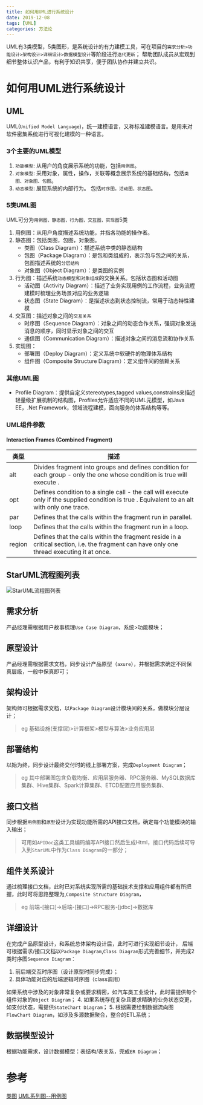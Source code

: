 ```yaml
---
title: 如何用UML进行系统设计
date: 2019-12-08
tags: [UML]
categories: 方法论
---
```


UML有3类模型，5类图形，是系统设计的有力建模工具，可在项目的`需求分析>功能设计>架构设计>详细设计>数据模型设计`等阶段进行`迭代更新`；
帮助团队成员从宏观到细节整体认识产品，有利于知识共享，便于团队协作并建立共识。

<!-- more --> 

# 如何用UML进行系统设计
## UML
UML(`Unified Model Language`)，统一建模语言，又称标准建模语言。是用来对软件密集系统进行可视化建模的一种语言。 

### 3个主要的UML模型 
1. `功能模型`: 从用户的角度展示系统的功能，包括`用例图`。 
2. `对象模型`: 采用对象，属性，操作，关联等概念展示系统的基础结构，包括`类图、对象图、包图`。 
3. `动态模型`: 展现系统的内部行为。 包括`时序图，活动图，状态图`。

### 5类UML图
UML可分为`用例图，静态图，行为图，交互图，实现图`5类
1. 用例图：从用户角度描述系统功能，并指各功能的操作者。
2. 静态图：包括类图，包图，对象图。
	* 类图（Class Diagram）：描述系统中类的静态结构
	* 包图（Package Diagram）：是包和类组成的，表示包与包之间的关系，包图描述系统的`分层结构`
	* 对象图（Object Diagram）：是类图的实例
3. 行为图：描述系统`动态模型`和`对象组成`的交换关系。包括状态图和活动图
	* 活动图（Activity Diagram）：描述了业务实现用例的工作流程，业务流程建模时梳理业务场景对应的业务逻辑
	* 状态图（State Diagram）：是描述状态到状态控制流，常用于动态特性建模
4. 交互图：描述对象之间的`交互关系`
	* 时序图（Sequence Diagram）：对象之间的动态合作关系，强调对象发送消息的顺序，同时显示对象之间的交互
	* 通信图（Communication Diagram）：描述对象之间的消息流和协作关系
5. 实现图：
	* 部署图（Deploy Diagram）：定义系统中软硬件的物理体系结构
	* 组件图（Composite Structure Diagram）：定义组件间的依赖关系

### 其他UML图
* Profile Diagram：提供自定义stereotypes,tagged values,constrains来描述轻量级扩展机制的结构图，Profiles允许适应不同的UML元模型，如Java EE，.Net Framework，领域流程建模，面向服务的体系结构等等。 

### UML组件参数
####  Interaction Frames (Combined Fragment)
| 类型|描述|
|--------- |-------------------------------------------------|
| alt |Divides fragment into groups and defines condition for each group -  only the one whose condition is true will execute . |
|opt|   Defines condition to a single call - the call will execute only if the supplied condition is true . Equivalent to an alt with only one trace. |
| par|   Defines that the calls within the fragment run in parallel. |
| loop|  Defines that the calls within the fragment run in a loop.|
| region| Defines that the calls within the fragment reside in a critical section, i.e. the fragment can have only one thread executing it at once.|

## StarUML流程图列表
![StarUML流程图列表](StarUML流程图列表.png)

## 需求分析
产品经理需根据用户故事梳理`Use Case Diagram`，系统>功能模块；

## 原型设计
产品经理需根据需求文档，同步设计产品原型（`axure`），并根据需求确定不同保真层级，一般中保真即可；

## 架构设计
架构师可根据需求文档，以`Package Diagram`设计模块间的关系，做模块分层设计；
>eg 基础设施(支撑层)>计算框架>模型与算法>业务应用层

## 部署结构
以始为终，同步设计最终交付时的线上部署方案，完成`Deployment Diagram`；
>eg 其中部署图包含负载均衡、应用层服务器、RPC服务器、MySQL数据库集群、Hive集群、Spark计算集群、ETCD配置应用服务集群、

## 接口文档
同步根据`用例图`和`原型`设计为实现功能所需的API接口文档，确定每个功能模块的输入输出；
>可用如`APIDoc`这类工具编码编写API接口然后生成Html，接口代码后续可导入到`StarUML`中作为`Class Diagram`的一部分；

##  组件关系设计
通过梳理接口文档，此时已对系统实现所需的基础技术支撑和应用组件都有所把握，此时可将思路整理为,`Composite Structure Diagram`，
> eg  前端-[接口]->后端-[接口]->RPC服务-[jdbc]->数据库

## 详细设计
在完成产品原型设计，和系统总体架构设计后，此时可进行实现细节设计，
后端可根据需求/接口文档以`Package Diagram`,`Class Diagram`形式完善细节，并完成2类时序图`Sequence Diagram`：
1. 前后端交互时序图（设计原型时同步完成）；
2. 具体功能对应的后端逻辑时序图（class调用）

如果系统中涉及的对象非常复杂或要求精密，如汽车类工业设计，此时需提供每个组件对象的`Object Diagram`；
4.   如果系统存在复杂且要求精确的业务状态变更，如支付状态，需提供`StateChart Diagram`；
5.  根据需要绘制数据流向图`FlowChart Diagram`，如涉及多源数据聚合，整合的ETL系统；

## 数据模型设计
根据功能需求，设计数据模型：表结构/表关系，完成`ER Diagram`；

# 参考
[类图](http://www.uml.org.cn/oobject/201211231.asp)
[UML系列图--用例图](http://www.cnblogs.com/Yogurshine/archive/2013/01/14/2859248.html)
